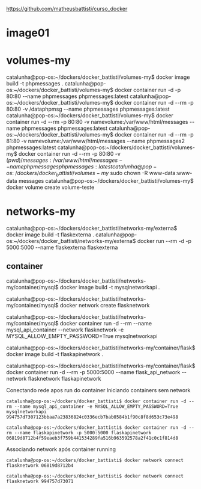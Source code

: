 https://github.com/matheusbattisti/curso_docker

# image01


# volumes-my
catalunha@pop-os:~/dockers/docker_battisti/volumes-my$ docker image build -t phpmessages .
catalunha@pop-os:~/dockers/docker_battisti/volumes-my$ docker container run -d -p 80:80 --name phpmessages phpmessages:latest
catalunha@pop-os:~/dockers/docker_battisti/volumes-my$ docker container run -d --rm -p 80:80 -v /dataphpmsg --name phpmessages phpmessages:latest
catalunha@pop-os:~/dockers/docker_battisti/volumes-my$ docker container run -d --rm -p 80:80 -v namevolume:/var/www/html/messages --name phpmessages phpmessages:latest
catalunha@pop-os:~/dockers/docker_battisti/volumes-my$ docker container run -d --rm -p 81:80 -v namevolume:/var/www/html/messages --name phpmessages2 phpmessages:latest
catalunha@pop-os:~/dockers/docker_battisti/volumes-my$ docker container run -d --rm -p 80:80 -v $(pwd)/messages:/var/www/html/messages --name phpmessages phpmessages:latest
catalunha@pop-os:~/dockers/docker_battisti/volumes-my$ sudo chown -R www-data:www-data messages
catalunha@pop-os:~/dockers/docker_battisti/volumes-my$ docker volume create volume-teste

# networks-my
catalunha@pop-os:~/dockers/docker_battisti/networks-my/externa$ docker image build -t flaskexterna .
catalunha@pop-os:~/dockers/docker_battisti/networks-my/externa$ docker run --rm -d -p 5000:5000 --name flaskexterna flaskexterna

## container
catalunha@pop-os:~/dockers/docker_battisti/networks-my/container/mysql$ docker image build -t mysqlnetworkapi .

catalunha@pop-os:~/dockers/docker_battisti/networks-my/container/mysql$ docker network create flasknetwork

catalunha@pop-os:~/dockers/docker_battisti/networks-my/container/mysql$ docker container run -d --rm  --name mysql_api_container --network flasknetwork -e MYSQL_ALLOW_EMPTY_PASSWORD=True mysqlnetworkapi

catalunha@pop-os:~/dockers/docker_battisti/networks-my/container/flask$ docker image build -t flaskapinetwork .

catalunha@pop-os:~/dockers/docker_battisti/networks-my/container/flask$ docker container run -d --rm -p 5000:5000 --name flask_api_network --network flasknetwork flaskapinetwork

Conectando rede apos run do container
Iniciando containers sem network

`catalunha@pop-os:~/dockers/docker_battisti$ docker container run -d --rm --name mysql_api_container -e MYSQL_ALLOW_EMPTY_PASSWORD=True mysqlnetworkapi
994757d7307123bbaa7a23836824c0336ecb7bab0584b1f90c8f8d653c73e498`

`catalunha@pop-os:~/dockers/docker_battisti$ docker container run -d --rm --name flaskapinetwork -p 5000:5000 flaskapinetwork
06819d8712b4f59eaeb3f759b441534289fa516b963592578a2f41c0c1f814d8`

Associando network após container running

`catalunha@pop-os:~/dockers/docker_battisti$ docker network connect flasknetwork 06819d8712b4`

`catalunha@pop-os:~/dockers/docker_battisti$ docker network connect flasknetwork 994757d73071`

